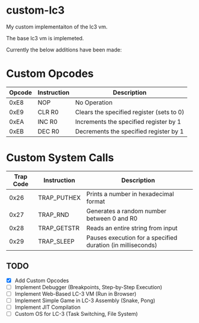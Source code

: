 # custom-lc3
My custom implementaiton of the lc3 vm.

The base lc3 vm is implemeted.

Currently the below additions have been made:

# Custom Opcodes
| Opcode  | Instruction | Description |
|---------|------------|-------------|
| 0xE8    | NOP        | No Operation |
| 0xE9    | CLR R0     | Clears the specified register (sets to 0) |
| 0xEA    | INC R0     | Increments the specified register by 1 |
| 0xEB    | DEC R0     | Decrements the specified register by 1 |

# Custom System Calls
| Trap Code | Instruction   | Description |
|-----------|--------------|-------------|
| 0x26      | TRAP_PUTHEX  | Prints a number in hexadecimal format |
| 0x27      | TRAP_RND     | Generates a random number between 0 and R0 |
| 0x28      | TRAP_GETSTR  | Reads an entire string from input |
| 0x29      | TRAP_SLEEP   | Pauses execution for a specified duration (in milliseconds) |

## TODO
- [x] Add Custom Opcodes
- [ ] Implement Debugger (Breakpoints, Step-by-Step Execution)
- [ ] Implement Web-Based LC-3 VM (Run in Browser)
- [ ] Implement Simple Game in LC-3 Assembly (Snake, Pong)
- [ ] Implement JIT Compilation
- [ ] Custom OS for LC-3 (Task Switching, File System)
